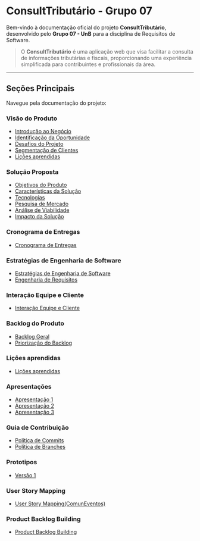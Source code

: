 # ConsultTributário - Grupo 07

Bem-vindo à documentação oficial do projeto **ConsultTributário**, desenvolvido pelo **Grupo 07 - UnB** para a disciplina de Requisitos de Software.

> O **ConsultTributário** é uma aplicação web que visa facilitar a consulta de informações tributárias e fiscais, proporcionando uma experiência simplificada para contribuintes e profissionais da área.

---

## Seções Principais

Navegue pela documentação do projeto:

### Visão do Produto
- [Introdução ao Negócio](visao-produto/cenario-atual/introducao-negocio.md)
- [Identificação da Oportunidade](visao-produto/cenario-atual/oportunidade.md)
- [Desafios do Projeto](visao-produto/cenario-atual/desafios.md)
- [Segmentação de Clientes](visao-produto/cenario-atual/segmentacao-clientes.md)
- [Lições aprendidas](visao-produto/licoes-aprendidas.md)

### Solução Proposta
- [Objetivos do Produto](visao-produto/solucao-proposta/objetivos-produto.md)
- [Características da Solução](visao-produto/solucao-proposta/caracteristicas-solucao.md)
- [Tecnologias](visao-produto/solucao-proposta/tecnologias.md)
- [Pesquisa de Mercado](visao-produto/solucao-proposta/pesquisa-mercado.md)
- [Análise de Viabilidade](visao-produto/solucao-proposta/analise-viabilidade.md)
- [Impacto da Solução](visao-produto/solucao-proposta/impacto-solucao.md)

### Cronograma de Entregas
- [Cronograma de Entregas](visao-produto/cronograma-entrega.md)

### Estratégias de Engenharia de Software
- [Estratégias de Engenharia de Software](visao-produto/estrategias-engenharia-software.md)
- [Engenharia de Requisitos](visao-produto/engenharia-requisitos.md)

### Interação Equipe e Cliente
- [Interação Equipe e Cliente](visao-produto/interacao-equipe-cliente.md)

### Backlog do Produto
- [Backlog Geral](visao-produto/product-backlog.md)
- [Priorização do Backlog](visao-produto/product-backlog.md)

### Lições aprendidas
- [Lições aprendidas](visao-produto/licoes-aprendidas.md)

### Apresentações
- [Apresentação 1](apresentacoes/apresentacao-1.md)
- [Apresentação 2](apresentacoes/apresentacao-2.md)
- [Apresentação 3](apresentacoes/apresentacao-3.md)



### Guia de Contribuição
- [Política de Commits](guia-contribuicao/politica-de-commits.md)
- [Política de Branches](guia-contribuicao/politica-de-branches.md)

### Prototipos
- [Versão 1](prototipo/versao1.md)

### User Story Mapping
- [User Story Mapping(ComunEventos)](USM/usm.md)

### Product Backlog Building
- [Product Backlog Building](PBB/pbb.md)

